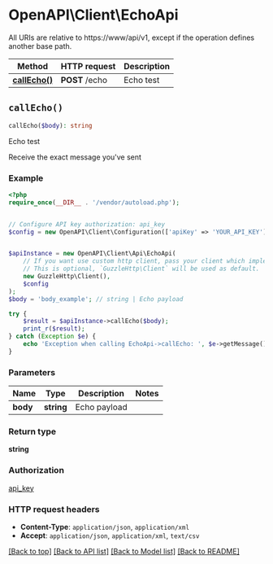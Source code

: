 # OpenAPI\Client\EchoApi

All URIs are relative to https://www/api/v1, except if the operation defines another base path.

| Method | HTTP request | Description |
| ------------- | ------------- | ------------- |
| [**callEcho()**](EchoApi.md#callEcho) | **POST** /echo | Echo test |


## `callEcho()`

```php
callEcho($body): string
```

Echo test

Receive the exact message you've sent

### Example

```php
<?php
require_once(__DIR__ . '/vendor/autoload.php');


// Configure API key authorization: api_key
$config = new OpenAPI\Client\Configuration(['apiKey' => 'YOUR_API_KEY']);


$apiInstance = new OpenAPI\Client\Api\EchoApi(
    // If you want use custom http client, pass your client which implements `GuzzleHttp\ClientInterface`.
    // This is optional, `GuzzleHttp\Client` will be used as default.
    new GuzzleHttp\Client(),
    $config
);
$body = 'body_example'; // string | Echo payload

try {
    $result = $apiInstance->callEcho($body);
    print_r($result);
} catch (Exception $e) {
    echo 'Exception when calling EchoApi->callEcho: ', $e->getMessage(), PHP_EOL;
}
```

### Parameters

| Name | Type | Description  | Notes |
| ------------- | ------------- | ------------- | ------------- |
| **body** | **string**| Echo payload | |

### Return type

**string**

### Authorization

[api_key](../../README.md#api_key)

### HTTP request headers

- **Content-Type**: `application/json`, `application/xml`
- **Accept**: `application/json`, `application/xml`, `text/csv`

[[Back to top]](#) [[Back to API list]](../../README.md#endpoints)
[[Back to Model list]](../../README.md#models)
[[Back to README]](../../README.md)
